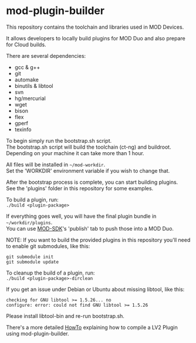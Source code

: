 mod-plugin-builder
==================

This repository contains the toolchain and libraries used in MOD Devices.

It allows developers to locally build plugins for MOD Duo and also prepare for Cloud builds.

There are several dependencies:
 - gcc & g++
 - git
 - automake
 - binutils & libtool
 - svn
 - hg/mercurial
 - wget
 - bison
 - flex
 - gperf
 - texinfo

To begin simply run the bootstrap.sh script.<br/>
The bootstrap.sh script will build the toolchain (ct-ng) and buildroot.<br/>
Depending on your machine it can take more than 1 hour.<br/>

All files will be installed in `~/mod-workdir`.<br/>
Set the 'WORKDIR' environment variable if you wish to change that.

After the bootstrap process is complete, you can start building plugins.<br/>
See the 'plugins' folder in this repository for some examples.

To build a plugin, run:<br/>
```./build <plugin-package>```

If everything goes well, you will have the final plugin bundle in `~/workdir/plugins`.<br/>
You can use [MOD-SDK](https://github.com/moddevices/mod-sdk)'s 'publish' tab to push those into a MOD Duo.

NOTE: If you want to build the provided plugins in this repository you'll need to enable git submodules, like this:
```
git submodule init
git submodule update
```

To cleanup the build of a plugin, run:<br/>
```./build <plugin-package>-dirclean```


If you get an issue under Debian or Ubuntu about missing libtool, like this:
```
checking for GNU libtool >= 1.5.26... no
configure: error: could not find GNU libtool >= 1.5.26
```
Please install libtool-bin and re-run bootstrap.sh.

There's a more detailed [HowTo](http://wiki.moddevices.com/wiki/How_To_Build_and_Deploy_LV2_Plugin_to_MOD_Duo) explaining how to compile a LV2 Plugin using mod-plugin-builder.
